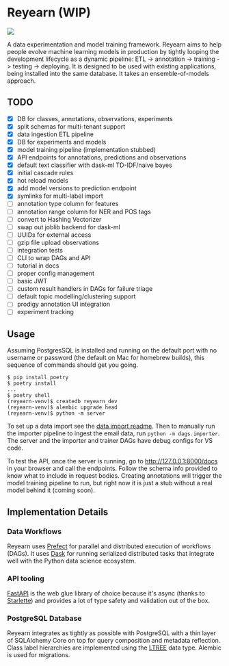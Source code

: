 # Reyearn (WIP)

![](https://media.giphy.com/media/3orif368drh8LRG7WU/giphy.gif)

A data experimentation and model training framework. Reyearn aims to help people evolve machine learning models in production by tightly looping the development lifecycle as a dynamic pipeline: ETL -> annotation -> training -> testing -> deploying. It is designed to be used with existing applications, being installed into the same database. It takes an ensemble-of-models approach.

## TODO

- [x] DB for classes, annotations, observations, experiments
- [x] split schemas for multi-tenant support
- [x] data ingestion ETL pipeline
- [x] DB for experiments and models
- [x] model training pipeline (implementation stubbed)
- [x] API endpoints for annotations, predictions and observations
- [x] default text classifier with dask-ml TD-IDF/naive bayes
- [x] initial cascade rules
- [x] hot reload models
- [x] add model versions to prediction endpoint
- [x] symlinks for multi-label import
- [ ] annotation type column for features
- [ ] annotation range column for NER and POS tags
- [ ] convert to Hashing Vectorizer
- [ ] swap out joblib backend for dask-ml
- [ ] UUIDs for external access
- [ ] gzip file upload observations
- [ ] integration tests
- [ ] CLI to wrap DAGs and API
- [ ] tutorial in docs
- [ ] proper config management
- [ ] basic JWT
- [ ] custom result handlers in DAGs for failure triage
- [ ] default topic modelling/clustering support
- [ ] prodigy annotation UI integration
- [ ] experiment tracking

## Usage

Assuming PostgresSQL is installed and running on the default port with no username or password (the default on Mac for homebrew builds), this sequence of commands should get you going.

```shell
$ pip install poetry
$ poetry install
...
$ poetry shell
(reyearn-venv)$ createdb reyearn_dev
(reyearn-venv)$ alembic upgrade head
(reyearn-venv)$ python -m server
```

To set up a data import see the [data import readme](./data/import/email/README.md). Then to manually run the importer pipeline to ingest the email data, run `python -m dags.importer`. The server and the importer and trainer DAGs have debug configs for VS code.

To test the API, once the server is running, go to http://127.0.0.1:8000/docs in your browser and call the endpoints. Follow the schema info provided to know what to include in request bodies. Creating annotations will trigger the model training pipeline to run, but right now it is just a stub without a real model behind it (coming soon).

## Implementation Details

### Data Workflows

Reyearn uses [Prefect](https://docs.prefect.io/core/getting_started/why-prefect.html) for parallel and distributed execution of workflows (DAGs). It uses [Dask](https://docs.dask.org/en/latest/why.html) for running serialized distributed tasks that integrate well with the Python data science ecosystem.

### API tooling

[FastAPI](https://fastapi.tiangolo.com/history-design-future/) is the web glue library of choice because it's async (thanks to [Starlette](https://www.starlette.io/)) and provides a lot of type safety and validation out of the box.

### PostgreSQL Database

Reyearn integrates as tightly as possible with PostgreSQL with a thin layer of SQLAlchemy Core on top for query composition and metadata reflection. Class label hierarchies are implemented using the [LTREE](https://www.postgresql.org/docs/9.1/ltree.html) data type. Alembic is used for migrations.